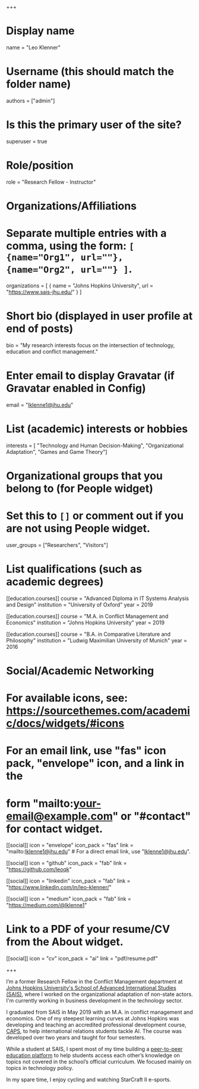 +++
# Display name
name = "Leo Klenner"

# Username (this should match the folder name)
authors = ["admin"]

# Is this the primary user of the site?
superuser = true

# Role/position
role = "Research Fellow - Instructor"

# Organizations/Affiliations
#   Separate multiple entries with a comma, using the form: `[ {name="Org1", url=""}, {name="Org2", url=""} ]`.
organizations = [ { name = "Johns Hopkins University", url = "https://www.sais-jhu.edu/" } ]

# Short bio (displayed in user profile at end of posts)
bio = "My research interests focus on the intersection of technology, education and conflict management."

# Enter email to display Gravatar (if Gravatar enabled in Config)
email = "lklenne1@jhu.edu"

# List (academic) interests or hobbies
interests = [
  "Technology and Human Decision-Making",
  "Organizational Adaptation",
  "Games and Game Theory"]

# Organizational groups that you belong to (for People widget)
#   Set this to `[]` or comment out if you are not using People widget.
user_groups = ["Researchers", "Visitors"]

# List qualifications (such as academic degrees)
[[education.courses]]
  course = "Advanced Diploma in IT Systems Analysis and Design"
  institution = "University of Oxford"
  year = 2019

[[education.courses]]
  course = "M.A. in Conflict Management and Economics"
  institution = "Johns Hopkins University"
  year = 2019

[[education.courses]]
  course = "B.A. in Comparative Literature and Philosophy"
  institution = "Ludwig Maximilian University of Munich"
  year = 2016

# Social/Academic Networking
# For available icons, see: https://sourcethemes.com/academic/docs/widgets/#icons
#   For an email link, use "fas" icon pack, "envelope" icon, and a link in the
#   form "mailto:your-email@example.com" or "#contact" for contact widget.

[[social]]
  icon = "envelope"
  icon_pack = "fas"
  link = "mailto:lklenne1@jhu.edu"  # For a direct email link, use "lklenne1@jhu.edu".

[[social]]
  icon = "github"
  icon_pack = "fab"
  link = "https://github.com/leoqk"
  
 [[social]]
  icon = "linkedin"
  icon_pack = "fab"
  link = "https://www.linkedin.com/in/leo-klenner/"
  
 [[social]]
  icon = "medium"
  icon_pack = "fab"
  link = "https://medium.com/@lklenne1"

# Link to a PDF of your resume/CV from the About widget.

[[social]]
icon = "cv"
icon_pack = "ai"
link = "pdf/resume.pdf"

+++

I’m a former Research Fellow in the Conflict Management department at [Johns Hopkins University's School of Advanced International Studies (SAIS)](https://www.jhu.edu/), where I worked on the organizational adaptation of non-state actors. I'm currently working in business development in the technology sector.

I graduated from SAIS in May 2019 with an M.A. in conflict management and economics. One of my steepest learning curves at Johns Hopkins was developing and teaching an accredited professional development course, [CAPS](https://capsseminar.github.io/), to help international relations students tackle AI. The course was developed over two years and taught for four semesters. 

While a student at SAIS, I spent most of my time building a [peer-to-peer education platform](https://saiss2stechnology.com/) to help students access each other’s knowledge on topics not covered in the school’s official curriculum. We focused mainly on topics in technology policy.

In my spare time, I enjoy cycling and watching StarCraft II e-sports.
